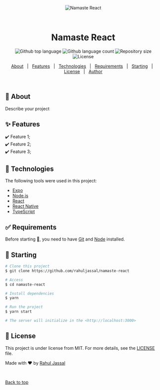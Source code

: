 <div align="center" id="top"> 
  <img src="./.github/app.gif" alt="Namaste React" />

&#xa0;

  <!-- <a href="https://namastereact.netlify.app">Demo</a> -->
</div>

<h1 align="center">Namaste React</h1>

<p align="center">
  <img alt="Github top language" src="https://img.shields.io/github/languages/top/rahuljassal/namaste-react?color=56BEB8">

  <img alt="Github language count" src="https://img.shields.io/github/languages/count/rahuljassal/namaste-react?color=56BEB8">

  <img alt="Repository size" src="https://img.shields.io/github/repo-size/rahuljassal/namaste-react?color=56BEB8">

  <img alt="License" src="https://img.shields.io/github/license/rahuljassal/namaste-react?color=56BEB8">

  <!-- <img alt="Github issues" src="https://img.shields.io/github/issues/rahuljassal/namaste-react?color=56BEB8" /> -->

  <!-- <img alt="Github forks" src="https://img.shields.io/github/forks/rahuljassal/namaste-react?color=56BEB8" /> -->

  <!-- <img alt="Github stars" src="https://img.shields.io/github/stars/rahuljassal/namaste-react?color=56BEB8" /> -->
</p>

<!-- Status -->

<!-- <h4 align="center">
	🚧  Namaste React 🚀 Under construction...  🚧
</h4>

<hr> -->

<p align="center">
  <a href="#dart-about">About</a> &#xa0; | &#xa0; 
  <a href="#sparkles-features">Features</a> &#xa0; | &#xa0;
  <a href="#rocket-technologies">Technologies</a> &#xa0; | &#xa0;
  <a href="#white_check_mark-requirements">Requirements</a> &#xa0; | &#xa0;
  <a href="#checkered_flag-starting">Starting</a> &#xa0; | &#xa0;
  <a href="#memo-license">License</a> &#xa0; | &#xa0;
  <a href="https://github.com/rahuljassal" target="_blank">Author</a>
</p>

<br>

## :dart: About

Describe your project

## :sparkles: Features

:heavy_check_mark: Feature 1;\
:heavy_check_mark: Feature 2;\
:heavy_check_mark: Feature 3;

## :rocket: Technologies

The following tools were used in this project:

- [Expo](https://expo.io/)
- [Node.js](https://nodejs.org/en/)
- [React](https://pt-br.reactjs.org/)
- [React Native](https://reactnative.dev/)
- [TypeScript](https://www.typescriptlang.org/)

## :white_check_mark: Requirements

Before starting :checkered_flag:, you need to have [Git](https://git-scm.com) and [Node](https://nodejs.org/en/) installed.

## :checkered_flag: Starting

```bash
# Clone this project
$ git clone https://github.com/rahuljassal/namaste-react

# Access
$ cd namaste-react

# Install dependencies
$ yarn

# Run the project
$ yarn start

# The server will initialize in the <http://localhost:3000>
```

## :memo: License

This project is under license from MIT. For more details, see the [LICENSE](LICENSE.md) file.

Made with :heart: by <a href="https://github.com/rahuljassal" target="_blank">Rahul Jassal</a>

&#xa0;

<a href="#top">Back to top</a>
